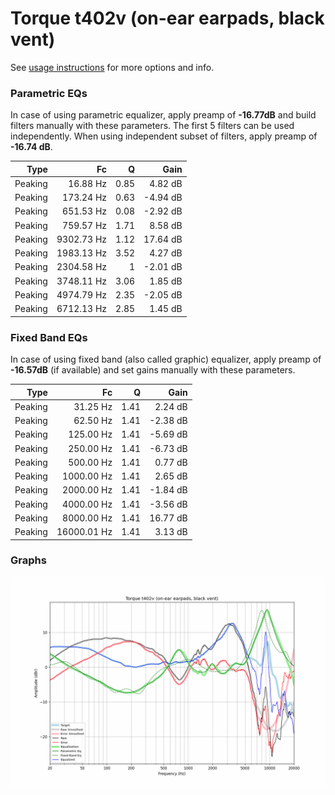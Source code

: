 # Torque t402v (on-ear earpads, black vent)
See [usage instructions](https://github.com/jaakkopasanen/AutoEq#usage) for more options and info.

### Parametric EQs
In case of using parametric equalizer, apply preamp of **-16.77dB** and build filters manually
with these parameters. The first 5 filters can be used independently.
When using independent subset of filters, apply preamp of **-16.74 dB**.

| Type    | Fc         |    Q | Gain     |
|--------:|-----------:|-----:|---------:|
| Peaking | 16.88 Hz   | 0.85 | 4.82 dB  |
| Peaking | 173.24 Hz  | 0.63 | -4.94 dB |
| Peaking | 651.53 Hz  | 0.08 | -2.92 dB |
| Peaking | 759.57 Hz  | 1.71 | 8.58 dB  |
| Peaking | 9302.73 Hz | 1.12 | 17.64 dB |
| Peaking | 1983.13 Hz | 3.52 | 4.27 dB  |
| Peaking | 2304.58 Hz | 1    | -2.01 dB |
| Peaking | 3748.11 Hz | 3.06 | 1.85 dB  |
| Peaking | 4974.79 Hz | 2.35 | -2.05 dB |
| Peaking | 6712.13 Hz | 2.85 | 1.45 dB  |

### Fixed Band EQs
In case of using fixed band (also called graphic) equalizer, apply preamp of **-16.57dB**
(if available) and set gains manually with these parameters.

| Type    | Fc          |    Q | Gain     |
|--------:|------------:|-----:|---------:|
| Peaking | 31.25 Hz    | 1.41 | 2.24 dB  |
| Peaking | 62.50 Hz    | 1.41 | -2.38 dB |
| Peaking | 125.00 Hz   | 1.41 | -5.69 dB |
| Peaking | 250.00 Hz   | 1.41 | -6.73 dB |
| Peaking | 500.00 Hz   | 1.41 | 0.77 dB  |
| Peaking | 1000.00 Hz  | 1.41 | 2.65 dB  |
| Peaking | 2000.00 Hz  | 1.41 | -1.84 dB |
| Peaking | 4000.00 Hz  | 1.41 | -3.56 dB |
| Peaking | 8000.00 Hz  | 1.41 | 16.77 dB |
| Peaking | 16000.01 Hz | 1.41 | 3.13 dB  |

### Graphs
![](./Torque%20t402v%20(on-ear%20earpads,%20black%20vent).png)